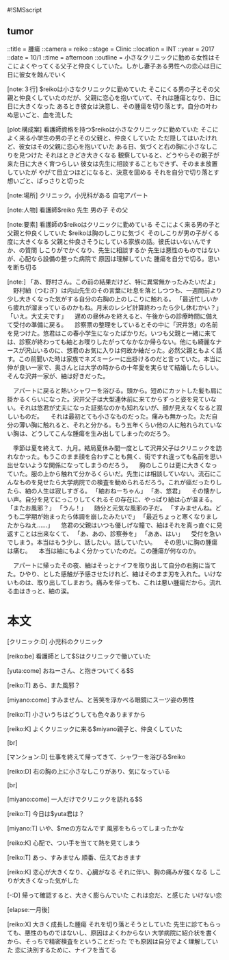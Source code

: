 #!SMSscript

## tumor

::title = 腫瘍
::camera = reiko
::stage = Clinic
::location = INT
::year = 2017
::date = 10/1
::time = afternoon
::outline = 小さなクリニックに勤める女性はそこによくやってくる父子と仲良くしていた。しかし妻子ある男性への恋心は日に日に彼女を蝕んでいく


[note:３行]
$reikoは小さなクリニックに勤めていた
そこにくる男の子とその父親と仲良くしていたのだが、父親に恋心を抱いていて、それは腫瘍となり、日に日に大きくなった
あるとき彼女は決意し、その腫瘍を切り落とす。自分の叶わぬ思いごと、血を流した

[plot:構成案]
看護師資格を持つ$reikoは小さなクリニックに勤めていた
そこによく来る小学生の男の子とその父親と、仲良くしていた
ただ隠してはいたけれど、彼女はその父親に恋心を抱いていた
ある日、気づくと右の胸に小さなしこりを見つけた
それはときどき大きくなる
観察していると、どうやらその親子が来た日に大きく育つらしい
彼女は先生に相談することもできず、そのまま放置していたが
やがて目立つほどになると、決意を固める
それを自分で切り落とす
想いごと、ばっさりと切った

[note:場所]
クリニック。小児科がある
自宅アパート

[note:人物]
看護師$reiko
先生
男の子
その父

[note:要素]
看護師の$reikoはクリニックに勤めている
そこによく来る男の子と父親と仲良くしていた
$reikoは胸のしこりに気づく
そのしこりが男の子がくる度に大きくなる
父親と仲良さそうにしている家族の話。彼氏はいないんですか、の質問
しこりがでかくなり、先生に相談するか
先生は悪性のものではないが、心配なら設備の整った病院で
原因は理解していた
腫瘍を自分で切る。思いを断ち切る

[note:]
「あ、野村さん。この前の結果だけど、特に異常無かったみたいだよ」
　野村紬（つむぎ）は内山先生のその言葉に吐息を落としつつも、一週間前より少し大きくなった気がする自分の右胸の上のしこりに触れる。
「最近忙しいから疲れが溜まっているのかもね。月末のレシピ計算終わったら少し休むかい？」
「いえ。大丈夫です」
　遅めの昼休みを終えると、午後からの診療時間に備えて受付の準備に戻る。
　診察票の整理をしているとその中に「沢井悠」の名前を見つけた。悠君はこの春小学生になったばかりだ。いつも父親と一緒に来ては、診察が終わっても紬とお喋りしたがってなかなか帰らない。他にも綺麗なナースが沢山いるのに、悠君のお気に入りは何故か紬だった。必然父親ともよく話す。この前聞いた時は家族でネズミーシーに出掛けるのだと言っていた。本当に仲が良い一家で、奥さんとは大学の時からの十年愛を実らせて結婚したらしい。そんな沢井一家が、紬は好きだった。

　アパートに戻ると熱いシャワーを浴びる。頭から。短めにカットした髪も肩に掛かるくらいになった。沢井父子は大型連休前に来てからずっと姿を見ていない。それは悠君が丈夫になった証拠なのかも知れないが、顔が見えなくなると寂しいものだ。
　それは最初とても小さなものだった。痛みも無かった。ただ自分の薄い胸に触れると、それと分かる。もう五年くらい他の人に触れられていない胸は、どうしてこんな腫瘍を生み出してしまったのだろう。

　季節は夏を終えて、九月。結局夏休み間一度として沢井父子はクリニックを訪れなかった。もうこのまま顔を合わすことも無く、街ですれ違っても名前を思い出せないような関係になってしまうのだろう。
　胸のしこりは更に大きくなっていた。服の上から触れて分かるくらいだ。先生には相談していない。流石にこんなものを見せたら大学病院での検査を勧められるだろう。これが癌だったりしたら、紬の人生は寂しすぎる。
「紬おねーちゃん」
「あ、悠君」
　その懐かしい声。自分を見てにっこりしてくれるその存在に、やっぱり紬は心が温まる。
「またお風邪？」
「うん！」
　随分と元気な風邪の子だ。
「すみませんね。どうも二学期が始まったら体調を崩したみたいで」
「最近ちょっと寒くなりましたからねえ……」
　悠君の父親はいつも優しげな瞳で、紬はそれを真っ直ぐに見返すことは出来なくて、
「あ、あの、診察券を」
「ああ、はい」
　受付を急いでしまう。本当はもう少し、話したい。話していたい。
　その思いに胸の腫瘍は痛む。
　本当は紬にもよく分かっていたのだ。この腫瘍が何なのか。

　アパートに帰ったその夜、紬はそっとナイフを取り出して自分の右胸に当てた。ひやり、とした感触が予感させたけれど、紬はそのまま刃を入れた。いけないものは、取り出してしまおう。痛みを伴っても、これは悪い腫瘍だから。流れる血はきっと、紬の涙。


# 本文

[クリニック:D]
小児科のクリニック

[reiko:be]
看護師として$Sはクリニックで働いていた

[yuta:come]
おねーさん、と抱きついてくる$S

[reiko:T]
あら、また風邪？

[miyano:come]
すみません、と苦笑を浮かべる眼鏡にスーツ姿の男性

[reiko:T]
小さいうちはどうしても色々ありますから

[reiko:K]
よくクリニックに来る$miyano親子と、仲良くしていた

[br]

[マンション:D]
仕事を終えて帰ってきて、シャワーを浴びる$reiko

[reiko:D]
右の胸の上に小さなしこりがあり、気になっている

[br]

[miyano:come]
一人だけでクリニックを訪れる$S

[reiko:T]
今日は$yuta君は？

[miyano:T]
いや、$meの方なんです
風邪をもらってしまったかな

[reiko:K]
心配で、つい手を当てて熱を見てしまう

[reiko:T]
あっ、すみません
順番、伝えておきます

[reiko:K]
恋心が大きくなり、心臓がなる
それに伴い、胸の痛みが強くなる
しこりが大きくなった気がした

[-:D]
帰って確認すると、大きく膨らんでいた
これは恋だ、と感じた
いけない恋

[elapse:一月後]

[reiko:X]
大きく成長した腫瘍
それを切り落とそうとしていた
先生に診てもらっても、悪性のものではないし、原因はよくわからない
大学病院に紹介状を書くから、そっちで精密検査をということだった
でも原因は自分でよく理解していた
恋に決別するために、ナイフを当てる
